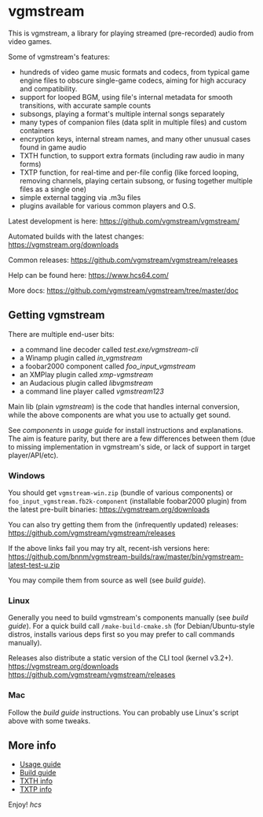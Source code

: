 # vgmstream
This is vgmstream, a library for playing streamed (pre-recorded) audio from
video games.

Some of vgmstream's features:
- hundreds of video game music formats and codecs, from typical game engine files to 
  obscure single-game codecs, aiming for high accuracy and compatibility.
- support for looped BGM, using file's internal metadata for smooth transitions,
  with accurate sample counts
- subsongs, playing a format's multiple internal songs separately
- many types of companion files (data split in multiple files) and custom containers
- encryption keys, internal stream names, and many other unusual cases found in game audio
- TXTH function, to support extra formats (including raw audio in many forms)
- TXTP function, for real-time and per-file config (like forced looping, removing
  channels, playing certain subsong, or fusing together multiple files as a single one)
- simple external tagging via .m3u files
- plugins available for various common players and O.S.

Latest development is here: https://github.com/vgmstream/vgmstream/

Automated builds with the latest changes: https://vgmstream.org/downloads

Common releases: https://github.com/vgmstream/vgmstream/releases

Help can be found here: https://www.hcs64.com/

More docs: https://github.com/vgmstream/vgmstream/tree/master/doc

## Getting vgmstream
There are multiple end-user bits:
- a command line decoder called *test.exe/vgmstream-cli*
- a Winamp plugin called *in_vgmstream*
- a foobar2000 component called *foo_input_vgmstream*
- an XMPlay plugin called *xmp-vgmstream*
- an Audacious plugin called *libvgmstream*
- a command line player called *vgmstream123*

Main lib (plain *vgmstream*) is the code that handles internal conversion, while the
above components are what you use to actually get sound.

See *components* in *usage guide* for install instructions and explanations. The aim
is feature parity, but there are a few differences between them (due to missing
implementation in vgmstream's side, or lack of support in target player/API/etc).

### Windows
You should get `vgmstream-win.zip` (bundle of various components) or
`foo_input_vgmstream.fb2k-component` (installable foobar2000 plugin) from the
latest pre-built binaries:
https://vgmstream.org/downloads

You can also try getting them from the (infrequently updated) releases:
https://github.com/vgmstream/vgmstream/releases

If the above links fail you may try alt, recent-ish versions here:
https://github.com/bnnm/vgmstream-builds/raw/master/bin/vgmstream-latest-test-u.zip

You may compile them from source as well (see *build guide*).

### Linux
Generally you need to build vgmstream's components manually (see *build guide*). For
a quick build call `/make-build-cmake.sh` (for Debian/Ubuntu-style distros, installs
various deps first so you may prefer to call commands manually).

Releases also distribute a static version of the CLI tool (kernel v3.2+).
https://vgmstream.org/downloads
https://github.com/vgmstream/vgmstream/releases

### Mac
Follow the *build guide* instructions. You can probably use Linux's script above with
some tweaks.


## More info
- [Usage guide](doc/USAGE.md)
- [Build guide](doc/BUILD.md)
- [TXTH info](doc/TXTH.md)
- [TXTP info](doc/TXTP.md)


Enjoy! *hcs*
